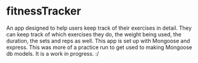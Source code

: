 # fitnessTracker
An app designed to help users keep track of their exercises in detail. They can keep track of which exercises they do, 
the weight being used, the duration, the sets and reps as well.
 This app is set up with Mongoose and express. This was more of a practice run to get used to making Mongoose db models. 
 It is a work in progress. :/
